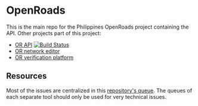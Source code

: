 # OpenRoads
This is the main repo for the Philippines OpenRoads project containing the API. Other projects part of this project:

- [OR API]() [![Build Status](https://magnum.travis-ci.com/developmentseed/openroads-api.svg?token=d4tUG3NhuWNZYSxWndVL&branch=develop)](https://magnum.travis-ci.com/developmentseed/openroads-api)
- [OR network editor](https://github.com/developmentseed/openroads-iD)
- [OR verification platform](https://github.com/developmentseed/openroads-tofix)

## Resources
Most of the issues are centralized in this [repository's queue](https://github.com/developmentseed/openroads/issues). The queues of each separate tool should only be used for very technical issues.